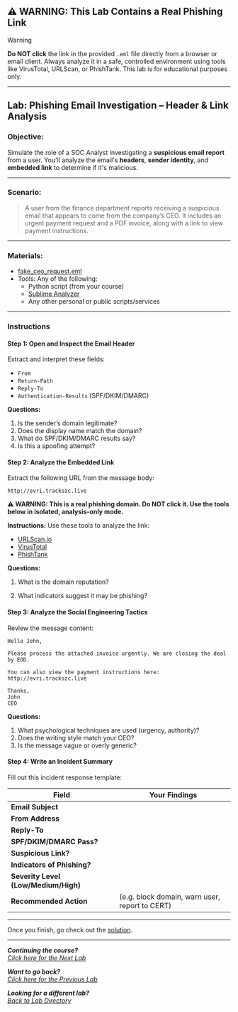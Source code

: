 ## ⚠️ WARNING: This Lab Contains a Real Phishing Link

>[!WARNING]
>
> **Do NOT click** the link in the provided `.eml` file directly from a browser or email client. Always analyze it in a safe, controlled environment using tools like VirusTotal, URLScan, or PhishTank. This lab is for educational purposes only.

---

## Lab: Phishing Email Investigation – Header & Link Analysis


### Objective:

Simulate the role of a SOC Analyst investigating a **suspicious email report** from a user. You'll analyze the email's **headers**, **sender identity**, and **embedded link** to determine if it's malicious.

---

### Scenario:

> A user from the finance department reports receiving a suspicious email that appears to come from the company’s CEO. It includes an urgent payment request and a PDF invoice, along with a link to view payment instructions.

---

###  Materials:

-  [fake_ceo_request.eml](./fake_ceo_request.eml)
- Tools: Any of the following:
  - Python script (from your course)
  - [Sublime Analyzer](https://analyzer.sublime.security/)
  - Any other personal or public scripts/services
---

###  Instructions

#### Step 1: Open and Inspect the Email Header

Extract and interpret these fields:

- `From`
- `Return-Path`
- `Reply-To`
- `Authentication-Results` (SPF/DKIM/DMARC)



**Questions:**

1. Is the sender’s domain legitimate?
2. Does the display name match the domain?
3. What do SPF/DKIM/DMARC results say?
4. Is this a spoofing attempt?

####  Step 2: Analyze the Embedded Link

Extract the following URL from the message body:

```
http://evri.trackszc.live
```

**⚠️ WARNING: This is a real phishing domain. Do NOT click it. Use the tools below in isolated, analysis-only mode.**

**Instructions:** Use these tools to analyze the link:

- [URLScan.io](https://urlscan.io/)
- [VirusTotal](https://virustotal.com/)
- [PhishTank](https://www.phishtank.com/)





**Questions:**

1. What is the domain reputation?

2. What indicators suggest it may be phishing?

#### Step 3: Analyze the Social Engineering Tactics

Review the message content:

```
Hello John,

Please process the attached invoice urgently. We are closing the deal by EOD.

You can also view the payment instructions here:
http://evri.trackszc.live

Thanks,
John
CEO
```

**Questions:**

1. What psychological techniques are used (urgency, authority)?
2. Does the writing style match your CEO?
3. Is the message vague or overly generic?

####  Step 4: Write an Incident Summary

Fill out this incident response template:

| Field                                | Your Findings                                  |
| ------------------------------------ | ---------------------------------------------- |
| **Email Subject**                    |                                                |
| **From Address**                     |                                                |
| **Reply-To**                         |                                                |
| **SPF/DKIM/DMARC Pass?**             |                                                |
| **Suspicious Link?**                 |                                                |
| **Indicators of Phishing?**          |                                                |
| **Severity Level (Low/Medium/High)** |                                                |
| **Recommended Action**               | (e.g. block domain, warn user, report to CERT) |


---

Once you finish, go check out the [solution](./phishing_email_lab_solution.md).

***
<b><i>Continuing the course?</b>
</br>
[Click here for the Next Lab](/courseFiles/Lab_09-documentationAndCaseNotes/documentationAndCaseNotes.md)</i>

<b><i>Want to go back?</b>
</br>
[Click here for the Previous Lab](/courseFiles/Lab_07-deceptionSystems/deceptionSystems.md)

<b><i>Looking for a different lab? </b></br>[Back to Lab Directory](/coursenavigation.md)</i>